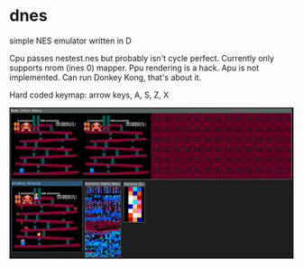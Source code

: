 # dnes
simple NES emulator written in D

Cpu passes nestest.nes but probably isn't cycle perfect. Currently only supports nrom (ines 0) mapper. Ppu rendering is a hack. Apu is not implemented. Can run Donkey Kong, that's about it.

Hard coded keymap: arrow keys, A, S, Z, X

![screenshot](screenshot.png)
